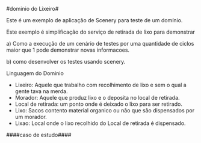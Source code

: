#dominio do Lixeiro#

Este é um exemplo de aplicação de Scenery para teste de um domínio. 

Este exemplo é simplificação do serviço de retirada de lixo para demonstrar

a) Como a execução de um cenário de testes por uma quantidade de ciclos maior que 1 pode demonstrar novas informacoes.

b) como desenvolver os testes usando scenery.


Linguagem do Dominio
* Lixeiro: Aquele que trabalho com recolhimento  de lixo e sem o qual a gente tava na merda.
* Morador: Aquele que produz lixo e o deposita no local de retirada.
* Local de retirada: um ponto onde é deixado o lixo para ser retirado.
* Lixo: Sacos contento material organico ou não que são dispensados por um morador.
* Lixao: Local onde o lixo recolhido do Local de retirada é dispensado.

####caso de estudo####



